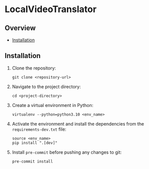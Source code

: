 # LocalVideoTranslator

## Overview

- [Installation](#installation)

## Installation

1. Clone the repository:
    ```
    git clone <repository-url>
    ```

2. Navigate to the project directory:
    ```
    cd <project-directory>
    ```

3. Create a virtual environment in Python:
    ```
    virtualenv --python=python3.10 <env_name>
    ```

4. Activate the environment and install the dependencies from the `requirements-dev.txt` file:
    ```
    source <env_name>
    pip install ".[dev]"
    ```

5. Install `pre-commit` before pushing any changes to git:
    ```
    pre-commit install
    ```
